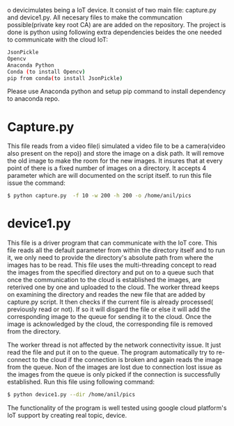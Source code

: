 
o devicimulates being a IoT device. It consist of two main file: capture.py and device1.py. All necesary files to make the communcation possible(private key root CA) are are added on the repository. The project is done is python using following extra dependencies beides the one needed to communicate with the cloud IoT:
```sh
JsonPickle
Opencv
Anaconda Python
Conda (to install Opencv)
pip from conda(to install JsonPickle)
```
Please use Anaconda python  and setup pip command to install dependency to anaconda repo.

# Capture.py
 This file reads from a video file(i simulated a video file to be a camera(video also present on the repo)) and store the image on a disk path. It  will remove the old image to make the  room for the new images. It insures that at every point of there is a fixed number of images on a directory. It accepts 4 parameter which are will documented on the script itself. to run this file issue the command:
 ```sh
$ python capture.py  -f 10 -w 200 -h 200 -o /home/anil/pics
```
# device1.py
This file is a driver program that can communicate with the IoT core. This file reads all the default parameter from within the directory itself and to run it, we only need to provide the directory's absolute path from where the images has to be read. This file uses the multi-threading concept to read the images from the specified directory and put on to a queue such that once the communication to the cloud is established the images, are reterived one by one and uploaded to the cloud. The worker thread keeps on examining the directory and reades the new file that are added by capture.py script. It then checks if the current file is already processed( previously read or not). If so it will disgard the file or else it will add the corresponding image to the queue for sending it to the cloud. Once the image is acknowledged by the cloud, the corresponding file is removed from the directory.

The worker thread is not affected by the network connectivity issue. It just read the file and put it on to the queue. The program automatically try to re-connect to the cloud if the connection is broken and again reads the image from the queue. Non of the images are lost due to connection lost issue as the images from the queue is only picked if the connection is successfully established. Run this file using following command:
```sh
$ python device1.py --dir /home/anil/pics
```
The functionality of the program is well tested using  google cloud platform's IoT support by creating real topic, device. 
